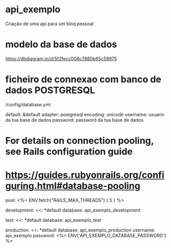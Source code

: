 # api_exemplo
Criação de uma api para um bloq pessoal

# modelo da base de dados
https://dbdiagram.io/d/5f2fecc008c7880b65c59975

# ficheiro de connexao com banco de dados POSTGRESQL

/config/database.yml

default: &default
  adapter: postgresql
  encoding: unicode
  username: usuario da tua base de dados
  password: password da tua base de dados
  # For details on connection pooling, see Rails configuration guide
  # https://guides.rubyonrails.org/configuring.html#database-pooling
  pool: <%= ENV.fetch("RAILS_MAX_THREADS") { 5 } %>

development:
  <<: *default
  database: api_exemplo_development

test:
  <<: *default
  database: api_exemplo_test

production:
  <<: *default
  database: api_exemplo_production
  username: api_exemplo
  password: <%= ENV['API_EXEMPLO_DATABASE_PASSWORD'] %>
